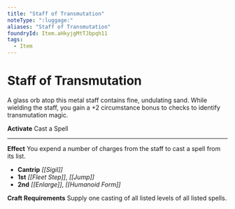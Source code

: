 ```yaml
---
title: "Staff of Transmutation"
noteType: ":luggage:"
aliases: "Staff of Transmutation"
foundryId: Item.aHkyjgMtTJbpqh11
tags:
  - Item
---
```


# Staff of Transmutation

A glass orb atop this metal staff contains fine, undulating sand. While wielding the staff, you gain a +2 circumstance bonus to checks to identify transmutation magic.

**Activate** Cast a Spell

* * *

**Effect** You expend a number of charges from the staff to cast a spell from its list.

*   **Cantrip** _[[Sigil]]_
*   **1st** _[[Fleet Step]]_, _[[Jump]]_
*   **2nd** _[[Enlarge]]_, _[[Humanoid Form]]_

**Craft Requirements** Supply one casting of all listed levels of all listed spells.

